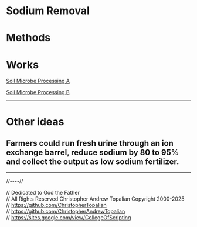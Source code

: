 # Sodium Removal

# Methods

# Works
[Soil Microbe Processing A](methods/soil_microbe_processing/soil_microbe_processing_a.md)  

[Soil Microbe Processing B](methods/soil_microbe_processing/soil_microbe_processing_b.md)  

---

# Other ideas

## Farmers could run fresh urine through an ion exchange barrel, reduce sodium by 80 to 95% and collect the output as low sodium fertilizer.

---

//----//

// Dedicated to God the Father  
// All Rights Reserved Christopher Andrew Topalian Copyright 2000-2025  
// https://github.com/ChristopherTopalian  
// https://github.com/ChristopherAndrewTopalian  
// https://sites.google.com/view/CollegeOfScripting  


